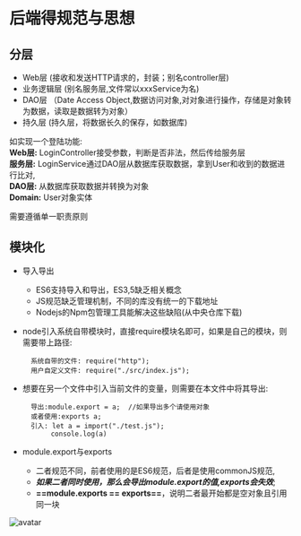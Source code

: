 # 后端得规范与思想

## 分层

* Web层 (接收和发送HTTP请求的，封装；别名controller层)
* 业务逻辑层 (别名服务层,文件常以xxxService为名)
* DAO层 （Date Access Object,数据访问对象,对对象进行操作，存储是对象转为数据，读取是数据转为对象）
* 持久层 (持久层，将数据长久的保存，如数据库)

如实现一个登陆功能:  
**Web层:**  LoginController接受参数，判断是否非法，然后传给服务层  
**服务层:**  LoginService通过DAO层从数据库获取数据，拿到User和收到的数据进行比对,  
**DAO层:**  从数据库获取数据并转换为对象  
**Domain:** User对象实体  

需要遵循单一职责原则

## 模块化

* 导入导出
  * ES6支持导入和导出，ES3,5缺乏相关概念
  * JS规范缺乏管理机制，不同的库没有统一的下载地址
  * Nodejs的Npm包管理工具能解决这些缺陷(从中央仓库下载)
  
* node引入系统自带模块时，直接require模块名即可，如果是自己的模块，则需要带上路径:

        系统自带的文件: require("http");
        用户自定义文件: require("./src/index.js");

* 想要在另一个文件中引入当前文件的变量，则需要在本文件中将其导出:

        导出:module.export = a;  //如果导出多个请使用对象
        或者使用:exports a;
        引入: let a = import("./test.js");
             console.log(a)  
* module.export与exports
  * 二者规范不同，前者使用的是ES6规范，后者是使用commonJS规范,
  * *****如果二者同时使用，那么会导出module.export的值,exports会失效*****;
  * **==module.exports == exports==**，说明二者最开始都是空对象且引用同一块
  
![avatar](/image/导出.png)
